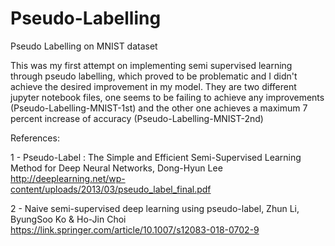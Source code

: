 # Pseudo-Labelling
Pseudo Labelling on MNIST dataset

This was my first attempt on implementing semi supervised learning through pseudo labelling, which proved to be problematic and I didn't achieve the desired improvement in my model. They are two different jupyter notebook files, one seems to be failing to achieve any improvements (Pseudo-Labelling-MNIST-1st) and the other one achieves a maximum 7 percent increase of accuracy (Pseudo-Labelling-MNIST-2nd)

References:

1 - Pseudo-Label : The Simple and Efficient Semi-Supervised Learning Method for Deep Neural Networks, Dong-Hyun Lee http://deeplearning.net/wp-content/uploads/2013/03/pseudo_label_final.pdf

2 - Naive semi-supervised deep learning using pseudo-label, Zhun Li, ByungSoo Ko & Ho-Jin Choi https://link.springer.com/article/10.1007/s12083-018-0702-9
